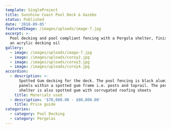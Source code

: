 ```yaml
---
template: SingleProject
title: Sunshine Coast Pool Deck & Gazebo
status: Published
date: '2018-09-05'
featuredImage: /images/uploads/image-7.jpg
excerpt: >-
  Pool decking and pool compliant fencing with a Pergola shelter, finished with
  an acrylic decking oil
gallery:
  - image: /images/uploads/image-7.jpg
  - image: /images/uploads/coroy2.jpg
  - image: /images/uploads/coroy3.jpg
  - image: /images/uploads/coroy4.jpg
accordion:
  - description: >-
      Spotted Gum decking for the deck. The pool fencing is black aluminium
      panels within a spotted gum frame i.e. posts and toprail. The pergola
      shelter is also spotted gum with corrugated roofing sheets
    title: Materials used
  - description: '$70,000.00 - $80,000.00'
    title: Price guide
categories:
  - category: Pool Decking
  - category: Pergolas
---
```



